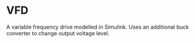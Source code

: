 # VFD
A variable frequency drive modelled in Simulink. Uses an additional buck converter to change output voltage level.

